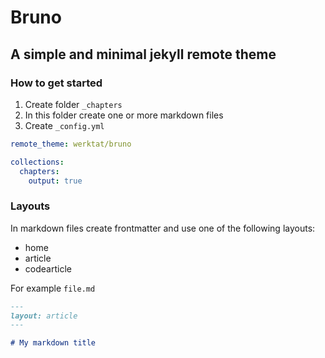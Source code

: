 # Bruno

## A simple and minimal jekyll remote theme

### How to get started

1. Create folder `_chapters`
2. In this folder create one or more markdown files
3. Create `_config.yml`

```yaml
remote_theme: werktat/bruno

collections:
  chapters:
    output: true
```

### Layouts

In markdown files create frontmatter and use
one of the following layouts:

* home
* article
* codearticle

For example `file.md`

```markdown
---
layout: article
---

# My markdown title

```
